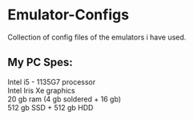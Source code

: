 # Emulator-Configs
Collection of config files of the emulators i have used.

## My PC Spes:
Intel i5 - 1135G7 processor <br>
Intel Iris Xe graphics <br>
20 gb ram (4 gb soldered + 16 gb) <br>
512 gb SSD + 512 gb HDD
